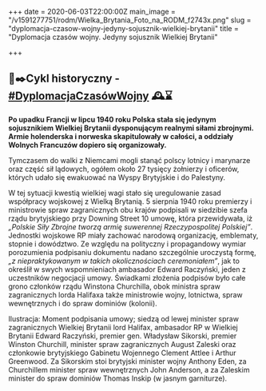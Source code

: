 +++
date = 2020-06-03T22:00:00Z
main_image = "/v1591277751/rodm/Wielka_Brytania_Foto_na_RODM_f2743x.png"
slug = "dyplomacja-czasow-wojny-jedyny-sojusznik-wielkiej-brytanii"
title = "Dyplomacja czasów wojny. Jedyny sojusznik Wielkiej Brytanii"

+++
## 📜✒️Cykl historyczny - [#DyplomacjaCzasówWojny](https://www.facebook.com/hashtag/dyplomacjaczas%C3%B3wwojny?source=feed_text&epa=HASHTAG&__xts__%5B0%5D=68.ARBGHv06gMDPAP6cd_qLlWcu3dciHV2_8SSgZBiyVLxZ_itchJhmv3nux0NGgK91KtHYU0Brr3ZXP7EknCFcfZXgOQVB75RYqTHjyUzma4tPbuyw7ehIuuq7ek6Wha37paxxhIQzuJij148U9QmX1sdAC4i7hCkVPRuWWuJRoCyF3oXkQVL_JeUvit877a4Ovcr_i1H1LiEm9bbb8QL7WQ-wrpsMVQMM9ihAm3Q5a7snfVklcesGPJCSx1X9aU5JeOSrL2ZnBlYeOgdgm7X77hFXV57IR6Z9gfVNhq9hLGfdJ_tDEod04DsaOt_ONRwmFxWCDygDH5aW9KfGvRAkJIc&__tn__=%2ANK-R) 🕰⌛️

**Po upadku Francji w lipcu 1940 roku Polska stała się jedynym sojusznikiem Wielkiej Brytanii dysponującym realnymi siłami zbrojnymi. Armie holenderska i norweska skapitulowały w całości, a oddziały Wolnych Francuzów dopiero się organizowały.** 

Tymczasem do walki z Niemcami mogli stanąć polscy lotnicy i marynarze oraz część sił lądowych, ogółem około 27 tysięcy żołnierzy i oficerów, których udało się ewakuować na Wyspy Brytyjskie i do Palestyny.

W tej sytuacji kwestią wielkiej wagi stało się uregulowanie zasad współpracy wojskowej z Wielką Brytanią. 5 sierpnia 1940 roku premierzy i ministrowie spraw zagranicznych obu krajów podpisali w siedzibie szefa rządu brytyjskiego przy Downing Street 10 umowę, która przewidywała, iż _„Polskie Siły Zbrojne tworzą armię suwerennej Rzeczypospolitej Polskiej”_. Jednostki wojskowe RP miały zachować narodową organizację, emblematy, stopnie i dowództwo. Ze względu na polityczny i propagandowy wymiar porozumienia podpisaniu dokumentu nadano szczególnie uroczystą formę, _„z niepraktykowanym w takich okolicznościach ceremoniałem”_, jak to określił w swych wspomnieniach ambasador Edward Raczyński, jeden z uczestników negocjacji umowy. Świadkami złożenia podpisów było całe grono członków rządu Winstona Churchilla, obok ministra spraw zagranicznych lorda Halifaxa także ministrowie wojny, lotnictwa, spraw wewnętrznych i do spraw dominiów (kolonii).

Ilustracja: Moment podpisania umowy; siedzą od lewej minister spraw zagranicznych Wielkiej Brytanii lord Halifax, ambasador RP w Wielkiej Brytanii Edward Raczyński, premier gen. Władysław Sikorski, premier Winston Churchill, minister spraw zagranicznych August Zaleski oraz członkowie brytyjskiego Gabinetu Wojennego Clement Attlee i Arthur Greenwood. Za Sikorskim stoi brytyjski minister wojny Anthony Eden, za Churchillem minister spraw wewnętrznych John Anderson, a za Zaleskim minister do spraw dominiów Thomas Inskip (w jasnym garniturze).